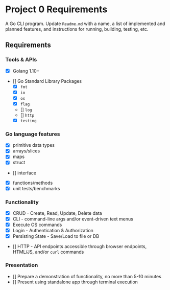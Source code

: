 # Project 0 Requirements
A Go CLI program. Update `Readme.md` with a name, a list of implemented and planned features, and instructions for running, building, testing, etc.

## Requirements
### Tools & APIs
- [x] Golang 1.10+
- [] Go Standard Library Packages
    - [x] `fmt`
    - [x] `io`
    - [x] `os`
    - [x] `flag`
    - [] `log`
    - [] `http`
    - [x] `testing`

### Go language features
- [x] primitive data types
- [x] arrays/slices
- [x] maps
- [x] struct
- [] interface
- [x] functions/methods
- [x] unit tests/benchmarks

### Functionality
- [x] CRUD - Create, Read, Update, Delete data
- [x] CLI - command-line args and/or event-driven text menus
- [x] Execute OS commands
- [x] Login - Authentication & Authorization
- [x] Persisting State - Save/Load to file or DB
- [] HTTP - API endpoints accessible through browser endpoints, HTML/JS, and/or `curl` commands

### Presentation
- [] Prepare a demonstration of functionality, no more than 5-10 minutes
- [] Present using standalone app through terminal execution